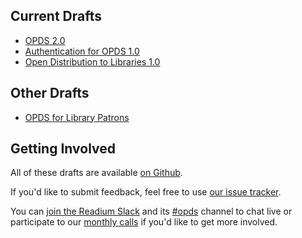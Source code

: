 ## Current Drafts

- [OPDS 2.0](https://drafts.opds.io/opds-2.0)
- [Authentication for OPDS 1.0](https://drafts.opds.io/authentication-for-opds-1.0)
- [Open Distribution to Libraries 1.0](https://drafts.opds.io/odl-1.0)

## Other Drafts

- [OPDS for Library Patrons](https://github.com/NYPL-Simplified/Simplified/wiki/OPDS-For-Library-Patrons)

## Getting Involved

All of these drafts are available [on Github](https://github.com/opds-community/drafts/). 

If you'd like to submit feedback, feel free to use [our issue tracker](https://github.com/opds-community/drafts/issues).

You can [join the Readium Slack](http://readium-slack.herokuapp.com) and its [#opds](https://readium.slack.com/messages/opds/) channel to chat live or participate to our [monthly calls](https://drive.google.com/open?id=1Qna-TwF9ZRNwCiu_3ZkEai6odUae-f1o) if you'd like to get more involved.